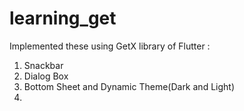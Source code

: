 # learning_get

Implemented these using GetX library of Flutter :

1. Snackbar
2. Dialog Box
3. Bottom Sheet and Dynamic Theme(Dark and Light)
4. 
